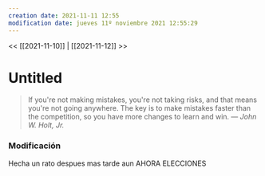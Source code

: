 ```yaml
---
creation date: 2021-11-11 12:55
modification date: jueves 11º noviembre 2021 12:55:29
---
```


<< [[2021-11-10]] | [[2021-11-12]] >>

# Untitled

> If you're not making mistakes, you're not taking risks, and that means you're not going anywhere. The key is to make mistakes faster than the competition, so you have more changes to learn and win.
> &mdash; <cite>John W. Holt, Jr.</cite>

### Modificación

Hecha un rato despues mas tarde aun AHORA ELECCIONES
